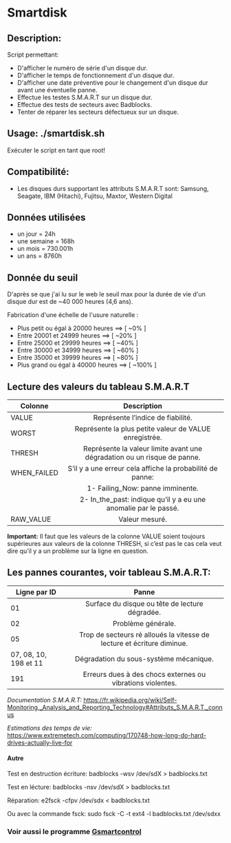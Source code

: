 # Smartdisk
## Description:
Script permettant:
- D'afficher le numéro de série d'un disque dur.
- D'afficher le temps de fonctionnement d'un disque dur.
- D'afficher une date préventive pour le changement d'un disque dur avant une éventuelle panne.
- Effectue les testes S.M.A.R.T sur un disque dur.
- Effectue des tests de secteurs avec Badblocks.
- Tenter de réparer les secteurs défectueux sur un disque.

## Usage: ./smartdisk.sh
Exécuter le script en tant que root!

## Compatibilité:
- Les disques durs supportant les attributs S.M.A.R.T sont:
Samsung, Seagate, IBM (Hitachi), Fujitsu, Maxtor, Western Digital

Données utilisées
-------------------
- un jour = 24h
- une semaine = 168h
- un mois = 730.001h
- un ans = 8760h

Donnée du seuil
------------------
<p>D'après se que j'ai lu sur le web le seuil max pour la durée de vie d'un disque dur est de ~40 000 heures (4,6 ans).</p>
<p>Fabrication d'une échelle de l'usure naturelle :</p>

- Plus petit ou égal à 20000 heures ==> [ ~0% ]
- Entre 20001 et 24999 heures ==> [ ~20% ]
- Entre 25000 et 29999 heures ==> [ ~40% ]
- Entre 30000 et 34999 heures ==> [ ~60% ]
- Entre 35000 et 39999 heures ==> [ ~80% ]
- Plus grand ou égal à 40000 heures ==> [ ~100% ]

Lecture des valeurs du tableau S.M.A.R.T
-----------------------------------------

| Colonne     | Description                                                             |
|-------------|:-----------------------------------------------------------------------:|
| VALUE       | Représente l’indice de fiabilité.                                       |
| WORST       | Représente la plus petite valeur de VALUE enregistrée.                  |
| THRESH      | Représente la valeur limite avant une dégradation ou un risque de panne.|
| WHEN_FAILED | S’il y a une erreur cela affiche la probabilité de panne:               |
|             |  1- Failing_Now: panne imminente.                                       |
|             |  2- In_the_past: indique qu’il y a eu une anomalie par le passé.        |
| RAW_VALUE   | Valeur mesuré.                                                          |

**Important:**
Il faut que les valeurs de la colonne VALUE soient toujours supérieures aux valeurs de la colonne THRESH, si c’est pas le cas cela veut dire qu’il y a un problème sur la ligne en question.

Les pannes courantes, voir tableau S.M.A.R.T:
----------------------------------------------

| Ligne par ID          | Panne                                                                 |
|-----------------------|:---------------------------------------------------------------------:|
| 01                    | Surface du disque ou tête de lecture dégradée.                        |
| 02                    | Problème générale.                                                    |
| 05                    | Trop de secteurs ré alloués la vitesse de lecture et écriture diminue.|
| 07, 08, 10, 198 et 11 | Dégradation du sous-système mécanique.                                |
| 191                   | Erreurs dues à des chocs externes ou vibrations violentes.            |

*Documentation S.M.A.R.T:*
https://fr.wikipedia.org/wiki/Self-Monitoring,_Analysis_and_Reporting_Technology#Attributs_S.M.A.R.T._connus

*Estimations des temps de vie:*
https://www.extremetech.com/computing/170748-how-long-do-hard-drives-actually-live-for

#### Autre
Test en destruction écriture:
badblocks -wsv /dev/sdX > badblocks.txt

Test en lécture:
badblocks -nsv /dev/sdX > badblocks.txt

Réparation:
e2fsck -cfpv /dev/sdx  < badblocks.txt

Ou avec la commande fsck:
sudo fsck -C -t ext4 -l badblocks.txt /dev/sdxx

### Voir aussi le programme [Gsmartcontrol](https://gsmartcontrol.sourceforge.io/home/)
